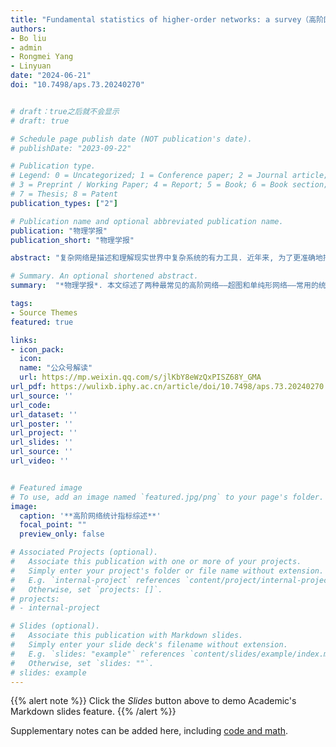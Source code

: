 ```yaml
---
title: "Fundamental statistics of higher-order networks: a survey（高阶网络统计指标综述）"
authors:
- Bo liu
- admin
- Rongmei Yang
- Linyuan
date: "2024-06-21"
doi: "10.7498/aps.73.20240270"


# draft：true之后就不会显示
# draft: true

# Schedule page publish date (NOT publication's date).
# publishDate: "2023-09-22"

# Publication type.
# Legend: 0 = Uncategorized; 1 = Conference paper; 2 = Journal article;
# 3 = Preprint / Working Paper; 4 = Report; 5 = Book; 6 = Book section;
# 7 = Thesis; 8 = Patent
publication_types: ["2"]

# Publication name and optional abbreviated publication name.
publication: "物理学报"
publication_short: "物理学报"

abstract: "复杂网络是描述和理解现实世界中复杂系统的有力工具. 近年来, 为了更准确地描述复杂网络中的交互关系, 或者从高阶视角分析成对交互作用网络, 许多学者开始使用高阶网络进行建模, 并在研究其动力学过程中发现了与成对交互作用网络不同的新现象. 然而, 与成对交互作用网络相比, 高阶网络的研究相对较少; 而且, 高阶网络结构相对复杂, 基于结构的统计指标定义较为分散且形式不统一, 这些都给描述高阶网络的拓扑结构特征带来了困难. 鉴于此, 本文综述了两种最常见的高阶网络——超图和单纯形网络——常用的统计指标及其物理意义. 本文有助于加深对高阶网络的理解, 促进对高阶网络结构特征的定量化研究, 也有助于研究者在此基础上开发更多适用于高阶网络的统计指标."

# Summary. An optional shortened abstract.
summary:  "*物理学报*. 本文综述了两种最常见的高阶网络——超图和单纯形网络——常用的统计指标及其物理意义. 本文有助于加深对高阶网络的理解, 促进对高阶网络结构特征的定量化研究, 也有助于研究者在此基础上开发更多适用于高阶网络的统计指标."

tags:
- Source Themes
featured: true

links:
- icon_pack: 
  icon: 
  name: "公众号解读"
  url: https://mp.weixin.qq.com/s/jlKbY8eWzQxPISZ68Y_GMA
url_pdf: https://wulixb.iphy.ac.cn/article/doi/10.7498/aps.73.20240270
url_source: ''
url_code: 
url_dataset: ''
url_poster: ''
url_project: ''
url_slides: ''
url_source: ''
url_video: ''


# Featured image
# To use, add an image named `featured.jpg/png` to your page's folder. 
image:
  caption: '**高阶网络统计指标综述**'
  focal_point: ""
  preview_only: false

# Associated Projects (optional).
#   Associate this publication with one or more of your projects.
#   Simply enter your project's folder or file name without extension.
#   E.g. `internal-project` references `content/project/internal-project/index.md`.
#   Otherwise, set `projects: []`.
# projects:
# - internal-project

# Slides (optional).
#   Associate this publication with Markdown slides.
#   Simply enter your slide deck's filename without extension.
#   E.g. `slides: "example"` references `content/slides/example/index.md`.
#   Otherwise, set `slides: ""`.
# slides: example
---
```


{{% alert note %}}
Click the *Slides* button above to demo Academic's Markdown slides feature.
{{% /alert %}}

Supplementary notes can be added here, including [code and math](xx).

